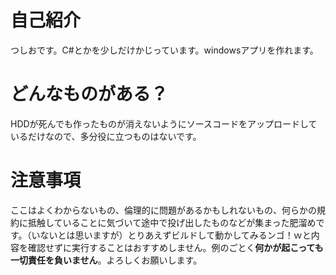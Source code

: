 # 自己紹介
つしおです。C#とかを少しだけかじっています。windowsアプリを作れます。

# どんなものがある？
HDDが死んでも作ったものが消えないようにソースコードをアップロードしているだけなので、多分役に立つものはないです。

# 注意事項
ここはよくわからないもの、倫理的に問題があるかもしれないもの、何らかの規約に抵触していることに気づいて途中で投げ出したものなどが集まった肥溜めです。（いないとは思いますが）とりあえずビルドして動かしてみるンゴ！ｗと内容を確認せずに実行することはおすすめしません。例のごとく**何かが起こっても一切責任を負いません**。よろしくお願いします。
